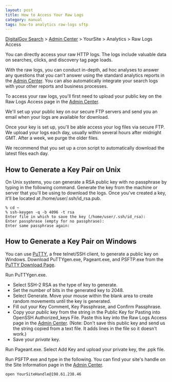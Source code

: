 ```yaml
---
layout: post
title: How to Access Your Raw Logs
category: manual
tags: how-to analytics raw-logs sftp
---
```


[DigitalGov Search](/index.html) > [Admin Center](https://search.usa.gov/sites/) > YourSite > Analytics > Raw Logs Access

You can directly access your raw HTTP logs. The logs include valuable data on searches, clicks, and discovery tag page loads.

With the raw logs, you can conduct in-depth, ad hoc analyses to answer any questions that you can't answer using the standard analytics reports in the [Admin Center](https://search.usa.gov/sites/). You can also automatically integrate your search logs with your other reports and business processes.

To access your raw logs, you'll first need to upload your public key on the Raw Logs Access page in the [Admin Center](https://search.usa.gov/sites/).

We'll set up your public key on our secure FTP servers and send you an email when your logs are available for download.

Once your key is set up, you'll be able access your log files via secure FTP. We upload your logs each day, usually within several hours after midnight GMT. After a week, we purge the older files.

We recommend that you set up a cron script to automatically download the latest files each day.

## How to Generate a Key Pair on Unix

On Unix systems, you can generate a RSA public key with no passphrase by typing in the following command. Generate the key from the machine or server that you'll be using to download the logs. Once you've created a key, it'll be located at /home/user/.ssh/id_rsa.pub.

	% cd ~
	% ssh-keygen -q -b 4096 -t rsa
	Enter file in which to save the key (/home/user/.ssh/id_rsa):
	Enter passphrase (empty for no passphrase):
	Enter same passphrase again:

## How to Generate a Key Pair on Windows

You can use [PuTTY](http://www.chiark.greenend.org.uk/~sgtatham/putty/), a free telnet/SSH client, to generate a public key on Windows. Download PuTTYgen.exe, Pageant.exe, and PSFTP.exe from the [PuTTY Download Page](http://www.chiark.greenend.org.uk/~sgtatham/putty/download.html).

Run PuTTYgen.exe. 

* Select SSH-2 RSA as the type of key to generate. 
* Set the number of bits in the generated key to 2048.
* Select Generate. Move your mouse within the blank area to create random movements until the key is generated. 
* Fill out your Key Comment, Key Passphrase, and Confirm Passphrase.
* Copy your *public* key from the string in the Public Key for Pasting into OpenSSH Authorized_keys File. Paste this key into the Raw Logs Access page in the [Admin Center](https://search.usa.gov/sites/). (Note: Don't save this public key and send us the string copied from a text file. It adds lines in the file so it doesn't work.)
* Save your *private* key. 

Run Pageant.exe. Select Add Key and upload your private key, the .ppk file.

Run PSFTP.exe and type in the following. You can find your site's handle on the Site Information page in the [Admin Center](https://search.usa.gov/sites/).

	open YourSiteHandle@198.61.238.46